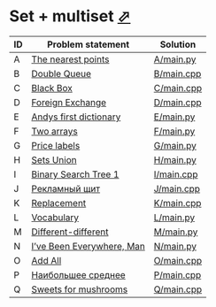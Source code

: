 # Set + multiset [⬀](https://www.e-olymp.com/en/contests/9913)



| ID | Problem statement                                                     | Solution                 |
|----|-----------------------------------------------------------------------|--------------------------|
| A  | [The nearest points](https://www.e-olymp.com/en/problems/555)         | [A/main.py](A/main.py)   |
| B  | [Double Queue](https://www.e-olymp.com/en/problems/790)               | [B/main.cpp](B/main.cpp) |
| C  | [Black Box](https://www.e-olymp.com/en/problems/1225)                 | [C/main.cpp](C/main.cpp) |
| D  | [Foreign Exchange](https://www.e-olymp.com/en/problems/1226)          | [D/main.cpp](D/main.cpp) |
| E  | [Andys first dictionary](https://www.e-olymp.com/en/problems/1227)    | [E/main.py](E/main.py)   |
| F  | [Two arrays](https://www.e-olymp.com/en/problems/2099)                | [F/main.py](F/main.py)   |
| G  | [Price labels](https://www.e-olymp.com/en/problems/2661)              | [G/main.py](G/main.py)   |
| H  | [Sets Union](https://www.e-olymp.com/en/problems/2927)                | [H/main.py](H/main.py)   |
| I  | [Binary Search Tree 1](https://www.e-olymp.com/en/problems/4146)      | [I/main.cpp](I/main.cpp) |
| J  | [Рекламный щит](https://www.e-olymp.com/en/problems/4181)             | [J/main.cpp](J/main.cpp) |
| K  | [Replacement](https://www.e-olymp.com/en/problems/4892)               | [K/main.cpp](K/main.cpp) |
| L  | [Vocabulary](https://www.e-olymp.com/en/problems/5089)                | [L/main.py](L/main.py)   |
| M  | [Different-different](https://www.e-olymp.com/en/problems/5337)       | [M/main.py](M/main.py)   |
| N  | [I’ve Been Everywhere, Man](https://www.e-olymp.com/en/problems/7546) | [N/main.py](N/main.py)   |
| O  | [Add All](https://www.e-olymp.com/en/problems/1228)                   | [O/main.cpp](O/main.cpp) |
| P  | [Наибольшее среднее](https://www.e-olymp.com/en/problems/1477)        | [P/main.cpp](P/main.cpp) |
| Q  | [Sweets for mushrooms](https://www.e-olymp.com/en/problems/4359)      | [Q/main.cpp](Q/main.cpp) |

